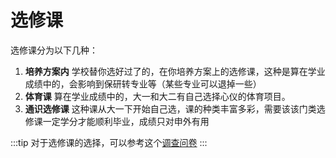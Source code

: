# 选修课

选修课分为以下几种：

1. **培养方案内**
   学校替你选好过了的，在你培养方案上的选修课，这种是算在学业成绩中的，会影响到保研转专业等（某些专业可以退掉一些）
2. **体育课**
   算在学业成绩中的，大一和大二有自己选择心仪的体育项目。
3. **通识选修课**
   这种课从大一下开始自己选，课的种类丰富多彩，需要该该门类选修课一定学分才能顺利毕业，成绩只对申外有用

:::tip
对于选修课的选择，可以参考这个[调查问卷](https://docs.qq.com/sheet/DS2dxU1VEY1BOTXFx "2024-2025学年第一学期选修课程调查")
:::

